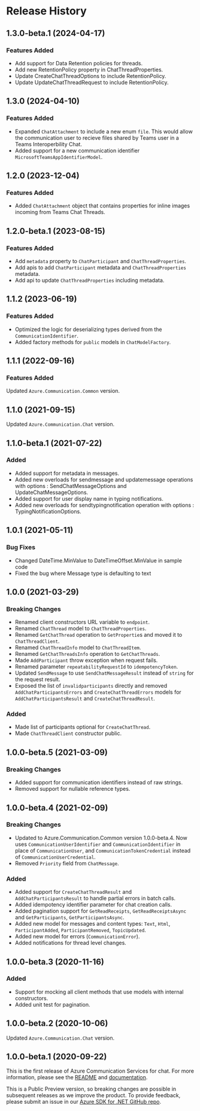 # Release History

## 1.3.0-beta.1 (2024-04-17)

### Features Added
- Add support for Data Retention policies for threads.
- Add new RetentionPolicy property in ChatThreadProperties.
- Update CreateChatThreadOptions to include RetentionPolicy.
- Update UpdateChatThreadRequest to include RetentionPolicy.

## 1.3.0 (2024-04-10)

### Features Added
- Expanded `ChatAttachment` to include a new enum `file`. This would allow the communication user to recieve files shared by Teams user in a Teams Interoperbility Chat.
- Added support for a new communication identifier `MicrosoftTeamsAppIdentifierModel`.

## 1.2.0 (2023-12-04)

### Features Added

- Added `ChatAttachment` object that contains properties for inline images incoming from Teams Chat Threads.

## 1.2.0-beta.1 (2023-08-15)

### Features Added
- Add `metadata` property to `ChatParticipant` and `ChatThreadProperties`.
- Add apis to add `ChatParticipant` metadata and `ChatThreadProperties` metadata.
- Add api to update `ChatThreadProperties` including metadata.

## 1.1.2 (2023-06-19)

### Features Added
- Optimized the logic for deserializing types derived from the `CommunicationIdentifier`.
- Added factory methods for `public` models in `ChatModelFactory`.

## 1.1.1 (2022-09-16)

### Features Added
Updated `Azure.Communication.Common` version.

## 1.1.0 (2021-09-15)
Updated `Azure.Communication.Chat` version.

## 1.1.0-beta.1 (2021-07-22)
### Added
- Added support for metadata in messages.
- Added new overloads for sendmessage and updatemessage operations with options : SendChatMessageOptions and UpdateChatMessageOptions.
- Added support for user display name in typing notifications.
- Added new overloads for sendtypingnotification operation with options : TypingNotificationOptions.

## 1.0.1 (2021-05-11)

### Bug Fixes
- Changed DateTime.MinValue to DateTimeOffset.MinValue in sample code
- Fixed the bug where Message type is defaulting to text

## 1.0.0 (2021-03-29)

### Breaking Changes

- Renamed client constructors URL variable to `endpoint`.
- Renamed `ChatThread` model to `ChatThreadProperties`.
- Renamed `GetChatThread` operation to `GetPropertie`s and moved it to `ChatThreadClient`.
- Renamed `ChatThreadInfo` model to `ChatThreadItem`.
- Renamed `GetChatThreadsInfo` operation to `GetChatThreads`.
- Made `AddParticipant` throw exception when request fails.
- Renamed parameter `repeatabilityRequestId` to `idempotencyToken`.
- Updated `SendMessage` to use `SendChatMessageResult` instead of `string` for the request result.
- Exposed the list of `invalidparticipants` directly and removed `AddChatParticipantsErrors` and `CreateChatThreadErrors` models for `AddChatParticipantsResult` and `CreateChatThreadResult`.

### Added

- Made list of participants optional for `CreateChatThread`.
- Made `ChatThreadClient` constructor public.

## 1.0.0-beta.5 (2021-03-09)

### Breaking Changes

- Added support for communication identifiers instead of raw strings.
- Removed support for nullable reference types.

## 1.0.0-beta.4 (2021-02-09)

### Breaking Changes

- Updated to Azure.Communication.Common version 1.0.0-beta.4. Now uses `CommunicationUserIdentifier` and `CommunicationIdentifier` in place of `CommunicationUser`, and `CommunicationTokenCredential` instead of `CommunicationUserCredential`.
- Removed `Priority` field from `ChatMessage`.

### Added

- Added support for `CreateChatThreadResult` and `AddChatParticipantsResult` to handle partial errors in batch calls.
- Added idempotency identifier parameter for chat creation calls.
- Added pagination support for `GetReadReceipts`, `GetReadReceiptsAsync` and `GetParticipants`, `GetParticipantsAsync`.
- Added new model for messages and content types: `Text`, `Html`, `ParticipantAdded`, `ParticipantRemoved`, `TopicUpdated`.
- Added new model for errors (`CommunicationError`).
- Added notifications for thread level changes.


## 1.0.0-beta.3 (2020-11-16)

### Added
- Support for mocking all client methods that use models with internal constructors.
- Added unit test for pagination.


## 1.0.0-beta.2 (2020-10-06)
Updated `Azure.Communication.Chat` version.

## 1.0.0-beta.1 (2020-09-22)
This is the first release of Azure Communication Services for chat. For more information, please see the [README][read_me] and [documentation][documentation].

This is a Public Preview version, so breaking changes are possible in subsequent releases as we improve the product. To provide feedback, please submit an issue in our [Azure SDK for .NET GitHub repo](https://github.com/Azure/azure-sdk-for-net/issues).

<!-- LINKS -->
[read_me]: https://github.com/Azure/azure-sdk-for-net/blob/main/sdk/communication/Azure.Communication.Chat/README.md
[documentation]: https://docs.microsoft.com/azure/communication-services/quickstarts/chat/get-started?pivots=programming-language-csharp

